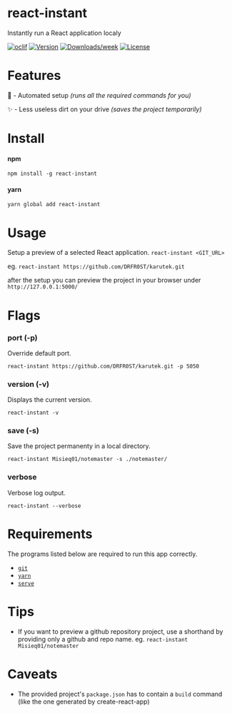 react-instant
=============

 Instantly run a React application localy

[![oclif](https://img.shields.io/badge/cli-oclif-brightgreen.svg)](https://oclif.io)
[![Version](https://img.shields.io/npm/v/react-instant.svg)](https://npmjs.org/package/react-instant)
[![Downloads/week](https://img.shields.io/npm/dw/react-instant.svg)](https://npmjs.org/package/react-instant)
[![License](https://img.shields.io/npm/l/react-instant.svg)](https://github.com/DRFR0ST/react-instant/blob/master/package.json)

<!-- toc -->
# Features
🤖 - Automated setup *(runs all the required commands for you)*

✨ - Less useless dirt on your drive *(saves the project temporarily)*

# Install
#### npm
```npm install -g react-instant```
#### yarn
```yarn global add react-instant```

# Usage
Setup a preview of a selected React application.
```react-instant <GIT_URL>```

eg.
`react-instant https://github.com/DRFR0ST/karutek.git`

after the setup you can preview the project in your browser under `http://127.0.0.1:5000/`
<!-- usage -->
# Flags
### port (-p)
Override default port.

```react-instant https://github.com/DRFR0ST/karutek.git -p 5050```

### version (-v)
Displays the current version.

```react-instant -v```

### save (-s)
Save the project permanenty in a local directory.

```react-instant Misieq01/notemaster -s ./notemaster/```

### verbose
Verbose log output.

```react-instant --verbose```

# Requirements
The programs listed below are required to run this app correctly.

- [`git`](https://git-scm.com)
- [`yarn`](https://yarnpkg.com/lang/en/)
- [`serve`](https://www.npmjs.com/package/serve)

# Tips
- If you want to preview a github repository project, use a shorthand by providing only a github and repo name. eg. `react-instant Misieq01/notemaster`

# Caveats
- The provided project's `package.json` has to contain a `build` command (like the one generated by create-react-app)
